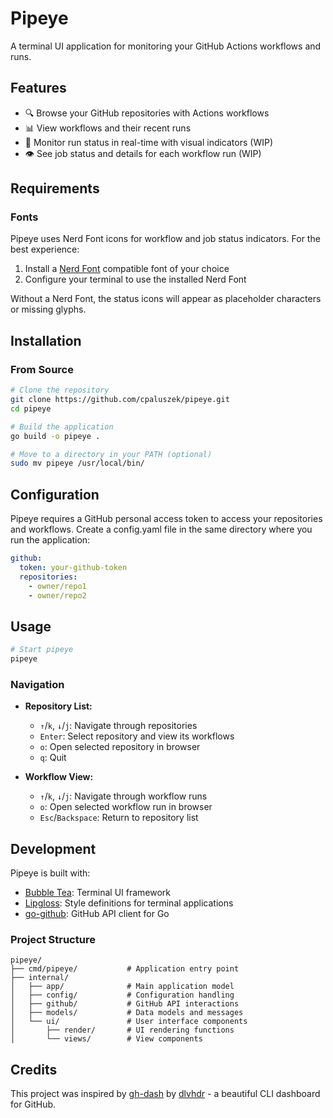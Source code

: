 # Pipeye

A terminal UI application for monitoring your GitHub Actions workflows and runs.

## Features

- 🔍 Browse your GitHub repositories with Actions workflows
- 📊 View workflows and their recent runs
- 🔄 Monitor run status in real-time with visual indicators (WIP)
- 👁️ See job status and details for each workflow run (WIP)

## Requirements

### Fonts
Pipeye uses Nerd Font icons for workflow and job status indicators. For the best experience:

1. Install a [Nerd Font](https://www.nerdfonts.com/font-downloads) compatible font of your choice
2. Configure your terminal to use the installed Nerd Font

Without a Nerd Font, the status icons will appear as placeholder characters or missing glyphs.

## Installation

### From Source

```bash
# Clone the repository
git clone https://github.com/cpaluszek/pipeye.git
cd pipeye

# Build the application
go build -o pipeye .

# Move to a directory in your PATH (optional)
sudo mv pipeye /usr/local/bin/
```

## Configuration

Pipeye requires a GitHub personal access token to access your repositories and workflows. Create a config.yaml file in the same directory where you run the application:

```yaml
github:
  token: your-github-token
  repositories:
    - owner/repo1
    - owner/repo2
```

## Usage

```bash
# Start pipeye
pipeye
```

### Navigation

- **Repository List:**
  - `↑`/`k`, `↓`/`j`: Navigate through repositories
  - `Enter`: Select repository and view its workflows
  - `o`: Open selected repository in browser
  - `q`: Quit

- **Workflow View:**
  - `↑`/`k`, `↓`/`j`: Navigate through workflow runs
  - `o`: Open selected workflow run in browser
  - `Esc`/`Backspace`: Return to repository list

## Development

Pipeye is built with:

- [Bubble Tea](https://github.com/charmbracelet/bubbletea): Terminal UI framework
- [Lipgloss](https://github.com/charmbracelet/lipgloss): Style definitions for terminal applications
- [go-github](https://github.com/google/go-github): GitHub API client for Go

### Project Structure

```
pipeye/
├── cmd/pipeye/           # Application entry point
├── internal/
│   ├── app/              # Main application model
│   ├── config/           # Configuration handling
│   ├── github/           # GitHub API interactions
│   ├── models/           # Data models and messages
│   └── ui/               # User interface components
│       ├── render/       # UI rendering functions
│       └── views/        # View components
```

## Credits

This project was inspired by [gh-dash](https://github.com/dlvhdr/gh-dash) by [dlvhdr](https://github.com/dlvhdr) - a beautiful CLI dashboard for GitHub.
